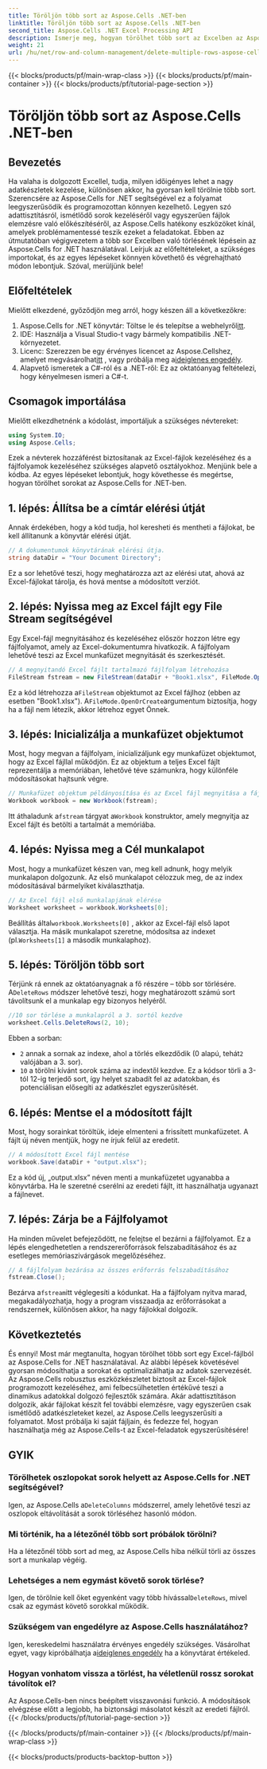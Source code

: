```yaml
---
title: Töröljön több sort az Aspose.Cells .NET-ben
linktitle: Töröljön több sort az Aspose.Cells .NET-ben
second_title: Aspose.Cells .NET Excel Processing API
description: Ismerje meg, hogyan törölhet több sort az Excelben az Aspose.Cells for .NET segítségével. Ez a részletes, lépésenkénti útmutató az előfeltételeket, a kódolási példákat és a fejlesztőknek szóló GYIK-et tartalmazza.
weight: 21
url: /hu/net/row-and-column-management/delete-multiple-rows-aspose-cells/
---
```


{{< blocks/products/pf/main-wrap-class >}}
{{< blocks/products/pf/main-container >}}
{{< blocks/products/pf/tutorial-page-section >}}

# Töröljön több sort az Aspose.Cells .NET-ben

## Bevezetés
Ha valaha is dolgozott Excellel, tudja, milyen időigényes lehet a nagy adatkészletek kezelése, különösen akkor, ha gyorsan kell törölnie több sort. Szerencsére az Aspose.Cells for .NET segítségével ez a folyamat leegyszerűsödik és programozottan könnyen kezelhető. Legyen szó adattisztításról, ismétlődő sorok kezeléséről vagy egyszerűen fájlok elemzésre való előkészítéséről, az Aspose.Cells hatékony eszközöket kínál, amelyek problémamentessé teszik ezeket a feladatokat.
Ebben az útmutatóban végigvezetem a több sor Excelben való törlésének lépésein az Aspose.Cells for .NET használatával. Leírjuk az előfeltételeket, a szükséges importokat, és az egyes lépéseket könnyen követhető és végrehajtható módon lebontjuk. Szóval, merüljünk bele!
## Előfeltételek
Mielőtt elkezdené, győződjön meg arról, hogy készen áll a következőkre:
1.  Aspose.Cells for .NET könyvtár: Töltse le és telepítse a webhelyről[itt](https://releases.aspose.com/cells/net/).
2. IDE: Használja a Visual Studio-t vagy bármely kompatibilis .NET-környezetet.
3.  Licenc: Szerezzen be egy érvényes licencet az Aspose.Cellshez, amelyet megvásárolhat[itt](https://purchase.aspose.com/buy) , vagy próbálja meg a[ideiglenes engedély](https://purchase.aspose.com/temporary-license/).
4. Alapvető ismeretek a C#-ról és a .NET-ről: Ez az oktatóanyag feltételezi, hogy kényelmesen ismeri a C#-t.
## Csomagok importálása
Mielőtt elkezdhetnénk a kódolást, importáljuk a szükséges névtereket:
```csharp
using System.IO;
using Aspose.Cells;
```
Ezek a névterek hozzáférést biztosítanak az Excel-fájlok kezeléséhez és a fájlfolyamok kezeléséhez szükséges alapvető osztályokhoz.
Menjünk bele a kódba. Az egyes lépéseket lebontjuk, hogy követhesse és megértse, hogyan törölhet sorokat az Aspose.Cells for .NET-ben.
## 1. lépés: Állítsa be a címtár elérési útját
Annak érdekében, hogy a kód tudja, hol keresheti és mentheti a fájlokat, be kell állítanunk a könyvtár elérési útját.
```csharp
// A dokumentumok könyvtárának elérési útja.
string dataDir = "Your Document Directory";
```
Ez a sor lehetővé teszi, hogy meghatározza azt az elérési utat, ahová az Excel-fájlokat tárolja, és hová mentse a módosított verziót.
## 2. lépés: Nyissa meg az Excel fájlt egy File Stream segítségével
Egy Excel-fájl megnyitásához és kezeléséhez először hozzon létre egy fájlfolyamot, amely az Excel-dokumentumra hivatkozik. A fájlfolyam lehetővé teszi az Excel munkafüzet megnyitását és szerkesztését.
```csharp
// A megnyitandó Excel fájlt tartalmazó fájlfolyam létrehozása
FileStream fstream = new FileStream(dataDir + "Book1.xlsx", FileMode.OpenOrCreate);
```
 Ez a kód létrehozza a`FileStream` objektumot az Excel fájlhoz (ebben az esetben "Book1.xlsx"). A`FileMode.OpenOrCreate`argumentum biztosítja, hogy ha a fájl nem létezik, akkor létrehoz egyet Önnek.
## 3. lépés: Inicializálja a munkafüzet objektumot
Most, hogy megvan a fájlfolyam, inicializáljunk egy munkafüzet objektumot, hogy az Excel fájllal működjön. Ez az objektum a teljes Excel fájlt reprezentálja a memóriában, lehetővé téve számunkra, hogy különféle módosításokat hajtsunk végre.
```csharp
// Munkafüzet objektum példányosítása és az Excel fájl megnyitása a fájlfolyamon keresztül
Workbook workbook = new Workbook(fstream);
```
 Itt áthaladunk a`fstream` tárgyat a`Workbook` konstruktor, amely megnyitja az Excel fájlt és betölti a tartalmát a memóriába.
## 4. lépés: Nyissa meg a Cél munkalapot
Most, hogy a munkafüzet készen van, meg kell adnunk, hogy melyik munkalapon dolgozunk. Az első munkalapot célozzuk meg, de az index módosításával bármelyiket kiválaszthatja.
```csharp
// Az Excel fájl első munkalapjának elérése
Worksheet worksheet = workbook.Worksheets[0];
```
 Beállítás által`workbook.Worksheets[0]` , akkor az Excel-fájl első lapot választja. Ha másik munkalapot szeretne, módosítsa az indexet (pl.`Worksheets[1]` a második munkalaphoz).
## 5. lépés: Töröljön több sort
 Térjünk rá ennek az oktatóanyagnak a fő részére – több sor törlésére. A`DeleteRows` módszer lehetővé teszi, hogy meghatározott számú sort távolítsunk el a munkalap egy bizonyos helyéről.
```csharp
//10 sor törlése a munkalapról a 3. sortól kezdve
worksheet.Cells.DeleteRows(2, 10);
```
Ebben a sorban:
- `2` annak a sornak az indexe, ahol a törlés elkezdődik (0 alapú, tehát`2` valójában a 3. sor).
- `10` a törölni kívánt sorok száma az indextől kezdve.
Ez a kódsor törli a 3-tól 12-ig terjedő sort, így helyet szabadít fel az adatokban, és potenciálisan elősegíti az adatkészlet egyszerűsítését.
## 6. lépés: Mentse el a módosított fájlt
Most, hogy sorainkat töröltük, ideje elmenteni a frissített munkafüzetet. A fájlt új néven mentjük, hogy ne írjuk felül az eredetit.
```csharp
// A módosított Excel fájl mentése
workbook.Save(dataDir + "output.xlsx");
```
Ez a kód új, „output.xlsx” néven menti a munkafüzetet ugyanabba a könyvtárba. Ha le szeretné cserélni az eredeti fájlt, itt használhatja ugyanazt a fájlnevet.
## 7. lépés: Zárja be a Fájlfolyamot
Ha minden művelet befejeződött, ne felejtse el bezárni a fájlfolyamot. Ez a lépés elengedhetetlen a rendszererőforrások felszabadításához és az esetleges memóriaszivárgások megelőzéséhez.
```csharp
// A fájlfolyam bezárása az összes erőforrás felszabadításához
fstream.Close();
```
 Bezárva a`fstream`itt véglegesíti a kódunkat. Ha a fájlfolyam nyitva marad, megakadályozhatja, hogy a program visszaadja az erőforrásokat a rendszernek, különösen akkor, ha nagy fájlokkal dolgozik.
## Következtetés
És ennyi! Most már megtanulta, hogyan törölhet több sort egy Excel-fájlból az Aspose.Cells for .NET használatával. Az alábbi lépések követésével gyorsan módosíthatja a sorokat és optimalizálhatja az adatok szervezését. Az Aspose.Cells robusztus eszközkészletet biztosít az Excel-fájlok programozott kezeléséhez, ami felbecsülhetetlen értékűvé teszi a dinamikus adatokkal dolgozó fejlesztők számára.
Akár adattisztításon dolgozik, akár fájlokat készít fel további elemzésre, vagy egyszerűen csak ismétlődő adatkészleteket kezel, az Aspose.Cells leegyszerűsíti a folyamatot. Most próbálja ki saját fájljain, és fedezze fel, hogyan használhatja még az Aspose.Cells-t az Excel-feladatok egyszerűsítésére!
## GYIK
### Törölhetek oszlopokat sorok helyett az Aspose.Cells for .NET segítségével?  
 Igen, az Aspose.Cells a`DeleteColumns` módszerrel, amely lehetővé teszi az oszlopok eltávolítását a sorok törléséhez hasonló módon.
### Mi történik, ha a létezőnél több sort próbálok törölni?  
Ha a létezőnél több sort ad meg, az Aspose.Cells hiba nélkül törli az összes sort a munkalap végéig.
### Lehetséges a nem egymást követő sorok törlése?  
 Igen, de törölnie kell őket egyenként vagy több hívással`DeleteRows`, mivel csak az egymást követő sorokkal működik.
### Szükségem van engedélyre az Aspose.Cells használatához?  
 Igen, kereskedelmi használatra érvényes engedély szükséges. Vásárolhat egyet, vagy kipróbálhatja a[ideiglenes engedély](https://purchase.aspose.com/temporary-license/) ha a könyvtárat értékeled.
### Hogyan vonhatom vissza a törlést, ha véletlenül rossz sorokat távolítok el?  
Az Aspose.Cells-ben nincs beépített visszavonási funkció. A módosítások elvégzése előtt a legjobb, ha biztonsági másolatot készít az eredeti fájlról.
{{< /blocks/products/pf/tutorial-page-section >}}

{{< /blocks/products/pf/main-container >}}
{{< /blocks/products/pf/main-wrap-class >}}

{{< blocks/products/products-backtop-button >}}
